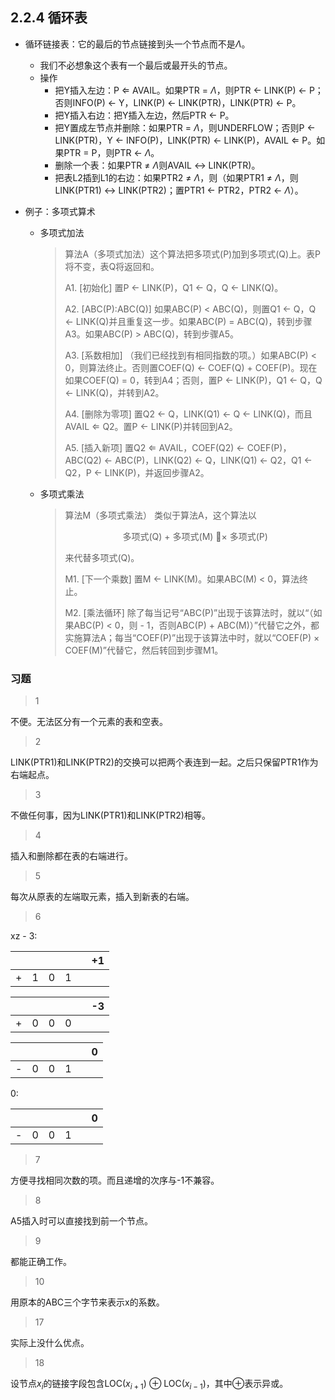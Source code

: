 ## 2.2.4 循环表

- 循环链接表：它的最后的节点链接到头一个节点而不是$\Lambda$。

  - 我们不必想象这个表有一个最后或最开头的节点。
  - 操作
    - 把Y插入左边：P $\Leftarrow$ AVAIL。如果PTR = $\Lambda$，则PTR $\leftarrow$ LINK(P) $\leftarrow$ P；否则INFO(P) $\leftarrow$ Y，LINK(P) $\leftarrow$ LINK(PTR)，LINK(PTR) $\leftarrow$ P。
    - 把Y插入右边：把Y插入左边，然后PTR $\leftarrow$ P。
    - 把Y置成左节点并删除：如果PTR = $\Lambda$，则UNDERFLOW；否则P $\leftarrow$ LINK(PTR)，Y $\leftarrow$ INFO(P)，LINK(PTR) $\leftarrow$ LINK(P)，AVAIL $\Leftarrow$ P。如果PTR = P，则PTR $\leftarrow$ $\Lambda$。
    - 删除一个表：如果PTR ≠ $\Lambda$则AVAIL $\leftrightarrow$ LINK(PTR)。
    - 把表L2插到L1的右边：如果PTR2 ≠ $\Lambda$，则（如果PTR1 ≠ $\Lambda$，则LINK(PTR1) $\leftrightarrow$ LINK(PTR2)；置PTR1 $\leftarrow$ PTR2，PTR2 $\leftarrow$ $\Lambda$）。

- 例子：多项式算术

  - 多项式加法

    > 算法A（多项式加法）这个算法把多项式(P)加到多项式(Q)上。表P将不变，表Q将返回和。
    >
    > A1. [初始化] 置P $\leftarrow$ LINK(P)，Q1 $\leftarrow$ Q，Q $\leftarrow$ LINK(Q)。
    >
    > A2. [ABC(P):ABC(Q)] 如果ABC(P) < ABC(Q)，则置Q1 $\leftarrow$ Q，Q $\leftarrow$ LINK(Q)并且重复这一步。如果ABC(P) = ABC(Q)，转到步骤A3。如果ABC(P) > ABC(Q)，转到步骤A5。
    >
    > A3. [系数相加] （我们已经找到有相同指数的项。）如果ABC(P) < 0，则算法终止。否则置COEF(Q) $\leftarrow$ COEF(Q) + COEF(P)。现在如果COEF(Q) = 0，转到A4；否则，置P $\leftarrow$ LINK(P)，Q1 $\leftarrow$ Q，Q $\leftarrow$ LINK(Q)，并转到A2。
    >
    > A4. [删除为零项] 置Q2 $\leftarrow$ Q，LINK(Q1) $\leftarrow$ Q $\leftarrow$ LINK(Q)，而且AVAIL $\Leftarrow$ Q2。置P $\leftarrow$ LINK(P)并转回到A2。
    >
    > A5. [插入新项] 置Q2 $\Leftarrow$ AVAIL，COEF(Q2) $\leftarrow$ COEF(P)，ABC(Q2) $\leftarrow$ ABC(P)，LINK(Q2) $\leftarrow$ Q，LINK(Q1) $\leftarrow$ Q2，Q1 $\leftarrow$ Q2，P $\leftarrow$ LINK(P)，并返回步骤A2。

  - 多项式乘法

    > 算法M（多项式乘法） 类似于算法A，这个算法以
    >
    > <center>多项式(Q) + 多项式(M) × 多项式(P)</center>
    >
    > 来代替多项式(Q)。
    >
    > M1. [下一个乘数] 置M $\leftarrow$ LINK(M)。如果ABC(M) < 0，算法终止。
    >
    > M2. [乘法循环] 除了每当记号“ABC(P)”出现于该算法时，就以“（如果ABC(P) < 0，则 - 1，否则ABC(P) + ABC(M)）”代替它之外，都实施算法A；每当“COEF(P)”出现于该算法中时，就以“COEF(P) × COEF(M)”代替它，然后转回到步骤M1。

### 习题

> 1

不便。无法区分有一个元素的表和空表。

> 2

LINK(PTR1)和LINK(PTR2)的交换可以把两个表连到一起。之后只保留PTR1作为右端起点。

> 3

不做任何事，因为LINK(PTR1)和LINK(PTR2)相等。

> 4

插入和删除都在表的右端进行。

> 5

每次从原表的左端取元素，插入到新表的右端。

> 6

xz - 3:

|      |      |      |      |      | +1   |
| ---- | ---- | ---- | ---- | ---- | ---- |
| +    | 1    | 0    | 1    |      |      |

|      |      |      |      |      | -3   |
| ---- | ---- | ---- | ---- | ---- | ---- |
| +    | 0    | 0    | 0    |      |      |

|      |      |      |      |      | 0    |
| ---- | ---- | ---- | ---- | ---- | ---- |
| -    | 0    | 0    | 1    |      |      |

0:

|      |      |      |      |      | 0    |
| ---- | ---- | ---- | ---- | ---- | ---- |
| -    | 0    | 0    | 1    |      |      |

> 7

方便寻找相同次数的项。而且递增的次序与-1不兼容。

> 8

A5插入时可以直接找到前一个节点。

> 9

都能正确工作。

> 10

用原本的ABC三个字节来表示x的系数。

> 17

实际上没什么优点。

> 18

设节点$x_i$的链接字段包含LOC($x_{i+1}$) $\oplus$ LOC($x_{i-1}$)，其中$\oplus$表示异或。

